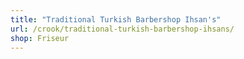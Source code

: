```yaml
---
title: "Traditional Turkish Barbershop Ihsan's"
url: /crook/traditional-turkish-barbershop-ihsans/
shop: Friseur
---
```

